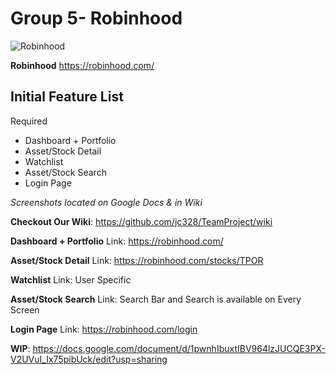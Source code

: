 # Group 5- Robinhood

![Robinhood](https://camo.githubusercontent.com/ec79a67426447a3d0d8bfecde54e24d5a99dbfc5/68747470733a2f2f752e6375626575706c6f61642e636f6d2f6161726f6e6b796c652f53637265656e53686f74323032303037303861742e706e67)


__Robinhood__
https://robinhood.com/

## Initial Feature List
Required
* Dashboard + Portfolio
* Asset/Stock Detail
* Watchlist
* Asset/Stock Search
* Login Page

_Screenshots located on Google Docs & in Wiki_

__Checkout Our Wiki__: https://github.com/jc328/TeamProject/wiki

__Dashboard + Portfolio__
Link: https://robinhood.com/ 

__Asset/Stock Detail__
Link: https://robinhood.com/stocks/TPOR

__Watchlist__
Link: User Specific

__Asset/Stock Search__ 
Link: Search Bar and Search is available on Every Screen

__Login Page__
Link: https://robinhood.com/login

__WIP__: https://docs.google.com/document/d/1pwnhIbuxtIBV964lzJUCQE3PX-V2UVuI_Ix75pibUck/edit?usp=sharing








